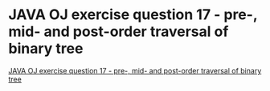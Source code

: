 # JAVA OJ exercise question 17 - pre-, mid- and post-order traversal of binary tree
[JAVA OJ exercise question 17 - pre-, mid- and post-order traversal of binary tree](https://aiwithcloud.com/2022/09/16/java_oj_exercise_question_17___pre__mid__and_post_order_traversal_of_binary_tree/)